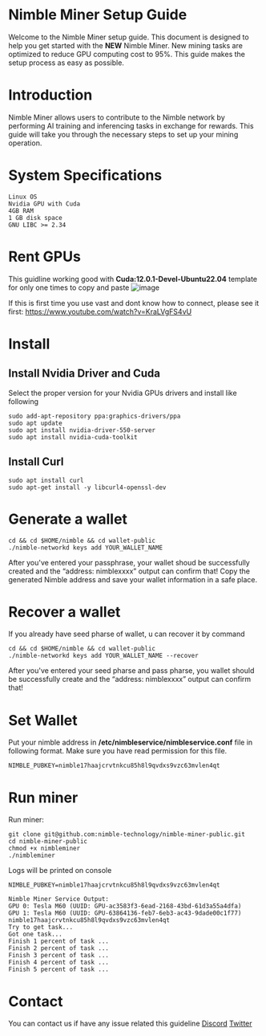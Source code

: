 # Nimble Miner Setup Guide
Welcome to the Nimble Miner setup guide. This document is designed to help you get started with the **NEW** Nimble Miner. New mining tasks are optimized to reduce GPU computing cost to 95%. This guide makes the setup process as easy as possible.

# Introduction
Nimble Miner allows users to contribute to the Nimble network by performing AI training and inferencing tasks in exchange for rewards. This guide will take you through the necessary steps to set up your mining operation.


# System Specifications
``` 
Linux OS
Nvidia GPU with Cuda
4GB RAM
1 GB disk space 
GNU LIBC >= 2.34
```

# Rent GPUs
This guidline working good with **Cuda:12.0.1-Devel-Ubuntu22.04** template for only one times to copy and paste
![image](https://github.com/b5prolh/nimble-miner-public/assets/18376326/b1e13f1b-3c6d-46f8-8862-95676717841a)

If this is first time you use vast and dont know how to connect, please see it first: https://www.youtube.com/watch?v=KraLVgFS4vU

# Install
## Install Nvidia Driver and Cuda

Select the proper version for your Nvidia GPUs drivers and install like following

```
sudo add-apt-repository ppa:graphics-drivers/ppa 
sudo apt update 
sudo apt install nvidia-driver-550-server
sudo apt install nvidia-cuda-toolkit
```

## Install Curl

```
sudo apt install curl
sudo apt-get install -y libcurl4-openssl-dev
```

# Generate a wallet
``` 
cd && cd $HOME/nimble && cd wallet-public
./nimble-networkd keys add YOUR_WALLET_NAME

```
After you've entered your passphrase, your wallet shoud be successfully created and the “address: nimblexxxx” output can confirm that! Copy the generated Nimble address and save your wallet information in a safe place.

# Recover a wallet
If you already have seed pharse of wallet, u can recover it by command
```
cd && cd $HOME/nimble && cd wallet-public
./nimble-networkd keys add YOUR_WALLET_NAME --recover
```

After you've entered your seed pharse and pass pharse, you wallet should be successfully create and the “address: nimblexxxx” output can confirm that!

# Set Wallet

Put your nimble address in **/etc/nimbleservice/nimbleservice.conf** file in following format. Make sure you have read permission for this file.
```
NIMBLE_PUBKEY=nimble17haajcrvtnkcu85h8l9qvdxs9vzc63mvlen4qt
```

# Run miner

Run miner:


```
git clone git@github.com:nimble-technology/nimble-miner-public.git
cd nimble-miner-public
chmod +x nimbleminer
./nimbleminer
```
Logs will be printed on console
```
NIMBLE_PUBKEY=nimble17haajcrvtnkcu85h8l9qvdxs9vzc63mvlen4qt

Nimble Miner Service Output:
GPU 0: Tesla M60 (UUID: GPU-ac3583f3-6ead-2168-43bd-61d3a55a4dfa)
GPU 1: Tesla M60 (UUID: GPU-63864136-feb7-6eb3-ac43-9dade00c1f77)
nimble17haajcrvtnkcu85h8l9qvdxs9vzc63mvlen4qt
Try to get task...
Got one task...
Finish 1 percent of task ...
Finish 2 percent of task ...
Finish 3 percent of task ...
Finish 4 percent of task ...
Finish 5 percent of task ...
```



# Contact
You can contact us if have any issue related this guideline
[Discord](https://discord.gg/KjSC8eKE)
[Twitter](https://x.com/Nimble_Network)

